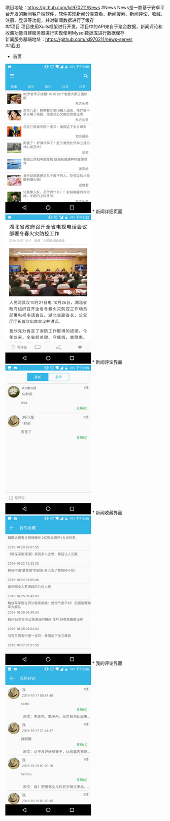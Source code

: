项目地址：https://github.com/lxl970211/News
#News
News是一款基于安卓平台开发的新闻客户端软件，软件实现新闻分类查看、新闻搜索、新闻评论、收藏、注册、登录等功能，并对新闻数据进行了缓存<br>
##项目
项目使用Xuils框架进行开发，项目中的API来自于聚合数据，新闻评论和收藏功能自建服务器进行实现使用Mysql数据库进行数据保存<br>
新闻服务器端地址：https://github.com/lxl970211/news-server<br>
##截图
* 首页<br>
<img src="https://github.com/lxl970211/News/raw/master/news/image/zhuyemian.jpg" width="270" height="470">
* 新闻详细页面<br>
<img src="https://github.com/lxl970211/News/raw/master/news/image/News_detail.png" width="270" height="470">
* 新闻评论界面<br>
<img src="https://github.com/lxl970211/News/raw/master/news/image/News_Comment.png" width="270" height="470">
* 新闻收藏界面
<img src="https://github.com/lxl970211/News/raw/master/news/image/News_Collect.png" width="270" height="470">
* 我的评论界面
<img src="https://github.com/lxl970211/News/raw/master/news/image/News_Mycomment.png" width="270" height="470">

